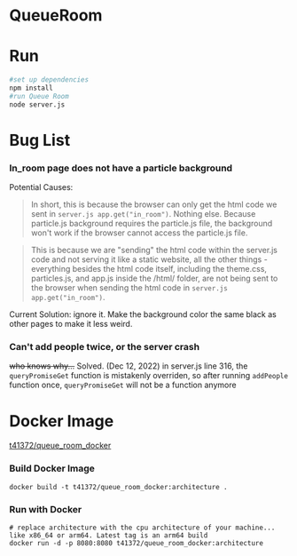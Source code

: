 # QueueRoom
 
# Run
~~~ bash
#set up dependencies
npm install
#run Queue Room
node server.js

~~~~

# Bug List

### In_room page does not have a particle background

Potential Causes:
>In short, this is because the browser can only get the html code we sent in `server.js app.get("in_room")`. Nothing else. Because particle.js background requires the particle.js file, the background won't work if the browser cannot access the particle.js file.

> This is because we are "sending" the html code within the server.js code and not serving it like a static website, all the other things - everything besides the html code itself, including the theme.css, particles.js, and app.js inside the /html/ folder, are not being sent to the browser when sending the html code in `server.js app.get("in_room")`.

Current Solution: ignore it. Make the background color the same black as other pages to make it less weird.

### Can't add people twice, or the server crash
~~who knows why...~~ Solved. (Dec 12, 2022) in server.js line 316, the `queryPromiseGet` function is mistakenly overriden, so after running `addPeople` function once, `queryPromiseGet` will not be a function anymore

# Docker Image
[t41372/queue_room_docker](https://hub.docker.com/repository/docker/t41372/queue_room_docker)

### Build Docker Image
~~~~ shell
docker build -t t41372/queue_room_docker:architecture .
~~~~
### Run with Docker
~~~~ shell
# replace architecture with the cpu architecture of your machine... like x86_64 or arm64. Latest tag is an arm64 build
docker run -d -p 8080:8080 t41372/queue_room_docker:architecture
~~~~